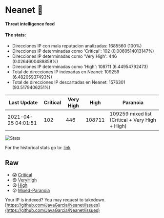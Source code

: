 # Neanet :hocho:
#### Threat intelligence feed
#### The stats:

- Direcciones IP con mala reputacion analizadas: 1685560 (100%)
- Direcciones IP determinadas como 'Critical':  102 (0.0060514013147%)
- Direcciones IP determinadas como 'Very High':  446 (0.0264600488858%)
- Direcciones IP determinadas como 'High':  108711 (6.44954792473)
- Total de direcciones IP indexadas en Neanet:  109259 (6.48205937493%)
- Total de direcciones IP descartadas en Neanet:  1576301 (93.5179406251%)

| Last Update | Critical | Very High | High | Paranoia |
| --- | --- | --- | --- | --- |
| 2021-04-25 04:01:51 | 102 | 446 | 108711 | 109259 mixed list (Critical + Very High + High)|

![Stats](https://docs.google.com/spreadsheets/d/e/2PACX-1vSnaNMIXVabIpDJjufMlzH7poXnshF3mgd8Is1g9ytUEzVsP5my4Trn8f-xkoLLQ38xpL3HtmUexLo6/pubchart?oid=501124687&format=image)

For the historical stats go to: [link](/stats.csv)
## Raw
- :scream: [Critical](https://raw.githubusercontent.com/JavaGarcia/Neanet/master/blacklists/neanet_critical.txt)
- :fearful: [VeryHigh](https://raw.githubusercontent.com/JavaGarcia/Neanet/master/blacklists/neanet_veryHigh.txtt)
- :frowning: [High](https://raw.githubusercontent.com/JavaGarcia/Neanet/master/blacklists/neanet_high.txt)
- :dizzy_face: [Mixed-Paranoia](https://raw.githubusercontent.com/JavaGarcia/Neanet/master/blacklists/neanet_all.txt)


Your IP is indexed? You may request to takedown. [https://github.com/JavaGarcia/Neanet/issues](https://github.com/JavaGarcia/Neanet/issues)













































































































































































































































































































































































































































































































































































































































































































































































































































































































































































































































































































































































































































































































































































































































































































































































































































































































































































































































































































































































































































































































































































































































































































































































































































































































































































































































































































































































































































































































































































































































































































































































































































































































































































































































































































































































































































































































































































































































































































































































































































































































































































































































































































































































































































































































































































































































































































































































































































































































































































































































































































































































































































































































































































































































































































































































































































































































































































































































































































































































































































































